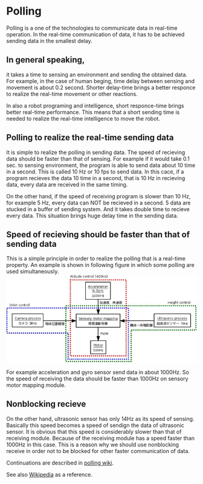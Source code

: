 # Polling

Polling is a one of the technologies to communicate data in real-time operation. 
In the real-time communication of data, it has to be achieved sending data in the smallest delay.

## In general speaking, 
it takes a time to sensing an environment and sending the obtained data.
For example, in the case of human beging, time delay between sensing and movement
is about 0.2 second.
Shorter delay-time brings a better responce to realize the real-time movement or other reactions.

In also a robot programing and intelligence, short responce-time brings better real-time performance.
This means that a short sending time is needed to realize the real-time intelligence to move the robot.

## Polling to realize the real-time sending data
It is simple to realize the polling in sending data.
The speed of recieving data should be faster than that of sensing.
For example if it would take 0.1 sec. to sensing environment, the program is able to send data
about 10 time in a second.
This is called 10 Hz or 10 fps to send data.
In this cace, if a program recieves the data 10 time in a second, that is 10 Hz in recieving data,
every data are received in the same timing.

On the other hand, if the speed of receiving program is slower than 10 Hz, for example 5 Hz,
every data can NOT be recieved in a second.
5 data are stucked in a buffer of sending system.
And it takes double time to recieve every data.
This situation brings huge delay time in the sending data.

## Speed of recieving should be faster than that of sending data
This is a simple principle in order to realize the polling that is a real-time property.
An example is shown in following figure in which some polling are used simultaneously.
![corabo2](https://github.com/HondaLab/polling/blob/master/corabo2.jpeg)

For example acceleration and gyro sensor send data in about 1000Hz.
So the speed of receiving the data should be faster than 1000Hz on sensory motor mapping module.

## Nonblocking recieve 
On the other hand, ultrasonic sensor has only 14Hz as its speed of sensing.
Basically this speed becomes a speed of sendign the data of ultrasonic sensor.
It is obvious that this speed is considerably slower than that of receiving module.
Because of the receiving module has a speed faster than 1000Hz in this case.
This is a reason why we should use nonblocking receive in order not to be blocked
for other faster communication of data.

Continuations are described in [polling wiki](https://github.com/HondaLab/polling/wiki).


See also [Wikipedia](https://en.wikipedia.org/wiki/Polling_(computer_science)) as a reference.
